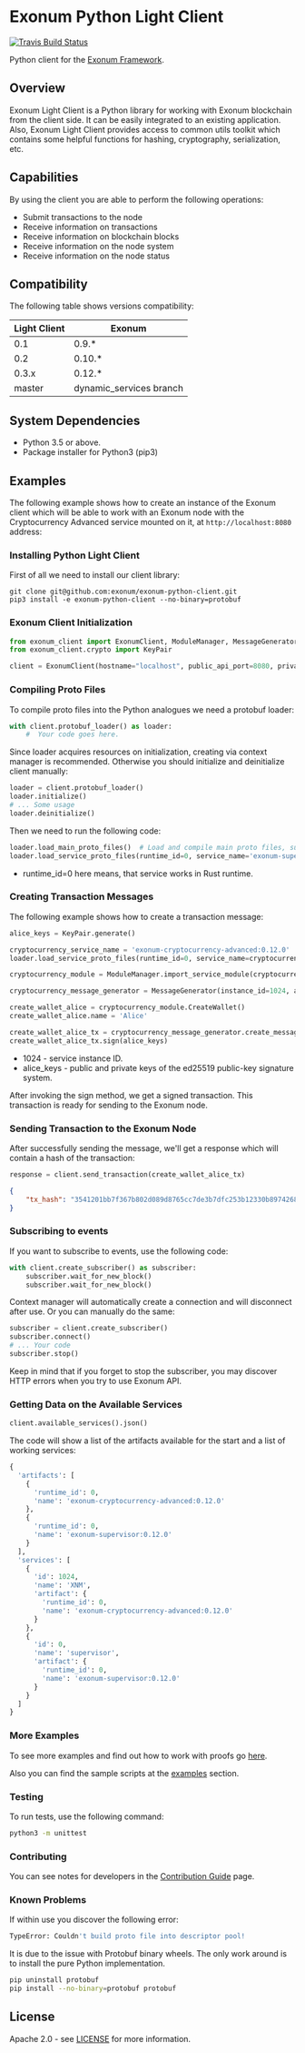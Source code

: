 # Exonum Python Light Client

[![Travis Build Status](https://travis-ci.com/exonum/python-client.svg?token=DyxSqsiCaQvPg4SYLXqu&branch=master)](https://travis-ci.com/exonum/python-client)

Python client for the [Exonum Framework][exonum].

## Overview

Exonum Light Client is a Python library for working with Exonum blockchain
from the client side. It can be easily integrated to an existing
application. Also, Exonum Light Client provides access to common utils
toolkit which contains some helpful functions for hashing, cryptography,
serialization, etc.

## Capabilities

By using the client you are able to perform the following operations:

- Submit transactions to the node
- Receive information on transactions
- Receive information on blockchain blocks
- Receive information on the node system
- Receive information on the node status

## Compatibility

The following table shows versions compatibility:  

| Light Client | Exonum                  |
|--------------|-------------------------|
| 0.1          | 0.9.*                   |
| 0.2          | 0.10.*                  |
| 0.3.x        | 0.12.*                  |
| master       | dynamic_services branch |

## System Dependencies

- Python 3.5 or above.
- Package installer for Python3 (pip3)

## Examples

The following example shows how to create an instance of the Exonum client
which will be able to work with an Exonum node with the
Cryptocurrency Advanced service mounted on it, at `http://localhost:8080`
address:

### Installing Python Light Client

First of all we need to install our client library:

```shell
git clone git@github.com:exonum/exonum-python-client.git
pip3 install -e exonum-python-client --no-binary=protobuf
```

### Exonum Client Initialization

```python
from exonum_client import ExonumClient, ModuleManager, MessageGenerator
from exonum_client.crypto import KeyPair

client = ExonumClient(hostname="localhost", public_api_port=8080, private_api_port=8081, ssl=False)
```

### Compiling Proto Files

To compile proto files into the Python analogues we need a protobuf loader:

```python
with client.protobuf_loader() as loader:
    #  Your code goes here.
```

Since loader acquires resources on initialization, creating via context manager is recommended.
Otherwise you should initialize and deinitialize client manually:

```python
loader = client.protobuf_loader()
loader.initialize()
# ... Some usage
loader.deinitialize()
```

Then we need to run the following code:

```python
loader.load_main_proto_files()  # Load and compile main proto files, such as `runtime.proto`, `consensus.proto`, etc.
loader.load_service_proto_files(runtime_id=0, service_name='exonum-supervisor:0.12.0')  # Same for specific service.
```

- runtime_id=0 here means, that service works in Rust runtime.

### Creating Transaction Messages

The following example shows how to create a transaction message:

```python
alice_keys = KeyPair.generate()

cryptocurrency_service_name = 'exonum-cryptocurrency-advanced:0.12.0'
loader.load_service_proto_files(runtime_id=0, service_name=cryptocurrency_service_name)

cryptocurrency_module = ModuleManager.import_service_module(cryptocurrency_service_name, 'service')

cryptocurrency_message_generator = MessageGenerator(instance_id=1024, artifact_name=cryptocurrency_service_name)

create_wallet_alice = cryptocurrency_module.CreateWallet()
create_wallet_alice.name = 'Alice'

create_wallet_alice_tx = cryptocurrency_message_generator.create_message(create_wallet_alice)
create_wallet_alice_tx.sign(alice_keys)
```

- 1024 - service instance ID.
- alice_keys - public and private keys of the ed25519 public-key signature
system.

After invoking the sign method, we get a signed transaction.
This transaction is ready for sending to the Exonum node.

### Sending Transaction to the Exonum Node

After successfully sending the message, we'll get a response which will
contain a hash of the transaction:

```python
response = client.send_transaction(create_wallet_alice_tx)
```

```json
{
    "tx_hash": "3541201bb7f367b802d089d8765cc7de3b7dfc253b12330b8974268572c54c01"
}
```

### Subscribing to events

If you want to subscribe to events, use the following code:

```python
with client.create_subscriber() as subscriber:
    subscriber.wait_for_new_block()
    subscriber.wait_for_new_block()
```

Context manager will automatically create a connection and will disconnect after use.
Or you can manually do the same:

```python
subscriber = client.create_subscriber()
subscriber.connect()
# ... Your code
subscriber.stop()
```

Keep in mind that if you forget to stop the subscriber, you may discover HTTP
errors when you try to use Exonum API.

### Getting Data on the Available Services

```python
client.available_services().json()
```

The code will show a list of the artifacts available for the start and a list of
working services:

```python
{
  'artifacts': [
    {
      'runtime_id': 0,
      'name': 'exonum-cryptocurrency-advanced:0.12.0'
    },
    {
      'runtime_id': 0,
      'name': 'exonum-supervisor:0.12.0'
    }
  ],
  'services': [
    {
      'id': 1024,
      'name': 'XNM',
      'artifact': {
        'runtime_id': 0,
        'name': 'exonum-cryptocurrency-advanced:0.12.0'
      }
    },
    {
      'id': 0,
      'name': 'supervisor',
      'artifact': {
        'runtime_id': 0,
        'name': 'exonum-supervisor:0.12.0'
      }
    }
  ]
}
```

### More Examples

To see more examples and find out how to work with proofs go [here][proof].

Also you can find the sample scripts at the [examples](examples) section.

### Testing

To run tests, use the following command:

```sh
python3 -m unittest
```

### Contributing

You can see notes for developers in the [Contribution Guide](CONTRIBUTING.md)
page.

### Known Problems

If within use you discover the following error:

```sh
TypeError: Couldn't build proto file into descriptor pool!
```

It is due to the issue with Protobuf binary wheels. The only work around is to
install the pure Python implementation.

```sh
pip uninstall protobuf
pip install --no-binary=protobuf protobuf
```

## License

Apache 2.0 - see [LICENSE](LICENSE) for more information.

[exonum]: https://github.com/exonum/exonum
[protoc]: https://developers.google.com/protocol-buffers/docs/reference/python-generated
[proof]: PROOF.md
